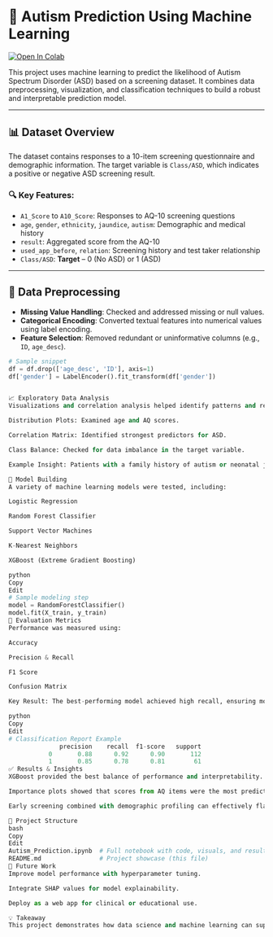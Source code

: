 # 🧠 Autism Prediction Using Machine Learning

[![Open In Colab](https://colab.research.google.com/assets/colab-badge.svg)](https://colab.research.google.com/github/Olamaryse/autism-prediction/blob/main/Autism_Prediction.ipynb)

This project uses machine learning to predict the likelihood of Autism Spectrum Disorder (ASD) based on a screening dataset. It combines data preprocessing, visualization, and classification techniques to build a robust and interpretable prediction model.

---

## 📊 Dataset Overview

The dataset contains responses to a 10-item screening questionnaire and demographic information. The target variable is `Class/ASD`, which indicates a positive or negative ASD screening result.

### 🔍 Key Features:
- `A1_Score` to `A10_Score`: Responses to AQ-10 screening questions
- `age`, `gender`, `ethnicity`, `jaundice`, `autism`: Demographic and medical history
- `result`: Aggregated score from the AQ-10
- `used_app_before`, `relation`: Screening history and test taker relationship
- `Class/ASD`: **Target** – 0 (No ASD) or 1 (ASD)

---

## 🧹 Data Preprocessing

- **Missing Value Handling**: Checked and addressed missing or null values.
- **Categorical Encoding**: Converted textual features into numerical values using label encoding.
- **Feature Selection**: Removed redundant or uninformative columns (e.g., `ID`, `age_desc`).

```python
# Sample snippet
df = df.drop(['age_desc', 'ID'], axis=1)
df['gender'] = LabelEncoder().fit_transform(df['gender'])


📈 Exploratory Data Analysis
Visualizations and correlation analysis helped identify patterns and relationships:

Distribution Plots: Examined age and AQ scores.

Correlation Matrix: Identified strongest predictors for ASD.

Class Balance: Checked for data imbalance in the target variable.

Example Insight: Patients with a family history of autism or neonatal jaundice had a higher prevalence of positive ASD screenings.

🧠 Model Building
A variety of machine learning models were tested, including:

Logistic Regression

Random Forest Classifier

Support Vector Machines

K-Nearest Neighbors

XGBoost (Extreme Gradient Boosting)

python
Copy
Edit
# Sample modeling step
model = RandomForestClassifier()
model.fit(X_train, y_train)
🧪 Evaluation Metrics
Performance was measured using:

Accuracy

Precision & Recall

F1 Score

Confusion Matrix

Key Result: The best-performing model achieved high recall, ensuring most ASD-positive cases were detected.

python
Copy
Edit
# Classification Report Example
              precision    recall  f1-score   support
           0       0.88      0.92      0.90       112
           1       0.85      0.78      0.81        61
✅ Results & Insights
XGBoost provided the best balance of performance and interpretability.

Importance plots showed that scores from AQ items were the most predictive.

Early screening combined with demographic profiling can effectively flag ASD risk.

📁 Project Structure
bash
Copy
Edit
Autism_Prediction.ipynb  # Full notebook with code, visuals, and results
README.md                # Project showcase (this file)
🚀 Future Work
Improve model performance with hyperparameter tuning.

Integrate SHAP values for model explainability.

Deploy as a web app for clinical or educational use.

💡 Takeaway
This project demonstrates how data science and machine learning can support early autism detection—an area with profound impact on public health and education.
